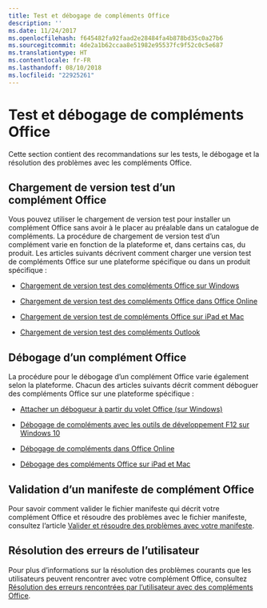 ```yaml
---
title: Test et débogage de compléments Office
description: ''
ms.date: 11/24/2017
ms.openlocfilehash: f645482fa92faad2e28484fa4b878bd35c0a27b6
ms.sourcegitcommit: 4de2a1b62ccaa8e51982e95537fc9f52c0c5e687
ms.translationtype: HT
ms.contentlocale: fr-FR
ms.lasthandoff: 08/10/2018
ms.locfileid: "22925261"
---
```

# <a name="test-and-debug-office-add-ins"></a>Test et débogage de compléments Office

Cette section contient des recommandations sur les tests, le débogage et la résolution des problèmes avec les compléments Office.

## <a name="sideload-an-office-add-in-for-testing"></a>Chargement de version test d’un complément Office

Vous pouvez utiliser le chargement de version test pour installer un complément Office sans avoir à le placer au préalable dans un catalogue de compléments. La procédure de chargement de version test d’un complément varie en fonction de la plateforme et, dans certains cas, du produit. Les articles suivants décrivent comment charger une version test de compléments Office sur une plateforme spécifique ou dans un produit spécifique :

- [Chargement de version test des compléments Office sur Windows](create-a-network-shared-folder-catalog-for-task-pane-and-content-add-ins.md)

- [Chargement de version test des compléments Office dans Office Online](sideload-office-add-ins-for-testing.md)

- [Chargement de version test de compléments Office sur iPad et Mac](sideload-an-office-add-in-on-ipad-and-mac.md)

- 
  [Chargement de version test des compléments Outlook](https://docs.microsoft.com/outlook/add-ins/sideload-outlook-add-ins-for-testing)

## <a name="debug-an-office-add-in"></a>Débogage d’un complément Office

La procédure pour le débogage d’un complément Office varie également selon la plateforme. Chacun des articles suivants décrit comment déboguer des compléments Office sur une plateforme spécifique :

- [Attacher un débogueur à partir du volet Office (sur Windows)](attach-debugger-from-task-pane.md)

- [Débogage de compléments avec les outils de développement F12 sur Windows 10](debug-add-ins-using-f12-developer-tools-on-windows-10.md)

- [Débogage de compléments dans Office Online](debug-add-ins-in-office-online.md)

- [Débogage des compléments Office sur iPad et Mac](debug-office-add-ins-on-ipad-and-mac.md)

## <a name="validate-an-office-add-in-manifest"></a>Validation d’un manifeste de complément Office

Pour savoir comment valider le fichier manifeste qui décrit votre complément Office et résoudre des problèmes avec le fichier manifeste, consultez l’article [Valider et résoudre des problèmes avec votre manifeste](troubleshoot-manifest.md).

## <a name="troubleshoot-user-errors"></a>Résolution des erreurs de l’utilisateur

Pour plus d’informations sur la résolution des problèmes courants que les utilisateurs peuvent rencontrer avec votre complément Office, consultez [Résolution des erreurs rencontrées par l’utilisateur avec des compléments Office](testing-and-troubleshooting.md).